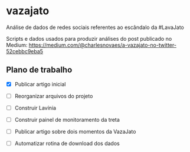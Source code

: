# vazajato
Análise de dados de redes sociais referentes ao escândalo da #LavaJato

Scripts e dados usados para produzir análises do post publicado no Medium: https://medium.com/@charlesnovaes/a-vazajato-no-twitter-52cebbc9eba5

## Plano de trabalho

- [x] Publicar artigo inicial
- [ ] Reorganizar arquivos do projeto
- [ ] Construir Lavínia
- [ ] Construir painel de monitoramento da treta
- [ ] Publicar artigo sobre dois momentos da VazaJato
- [ ] Automatizar rotina de download dos dados

